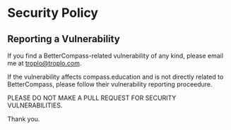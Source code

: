 # Security Policy

## Reporting a Vulnerability

If you find a BetterCompass-related vulnerability of any kind, please email me
at [troplo@troplo.com](mailto:troplo@troplo.com).

If the vulnerability affects compass.education and is not directly related to
BetterCompass, please follow their vulnerability reporting proceedure.

PLEASE DO NOT MAKE A PULL REQUEST FOR SECURITY VULNERABILITIES.

Thank you.

